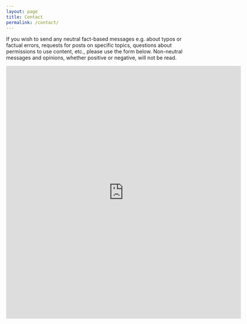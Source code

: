 ```yaml
---
layout: page
title: Contact
permalink: /contact/
---
```


If you wish to send any neutral fact-based messages e.g. about typos or factual errors, requests for posts on specific topics, questions about permissions to use content, etc., please use the form below. Non-neutral messages and opinions, whether positive or negative, will not be read.

<iframe src="https://docs.google.com/forms/d/e/1FAIpQLSefN9OzfTs9UmtjrOUoAgOgrIeMasgvZqh1s_z5HjdGHc6URw/viewform?embedded=true" width="640" height="689" frameborder="0" marginheight="0" marginwidth="0">Loading…</iframe>